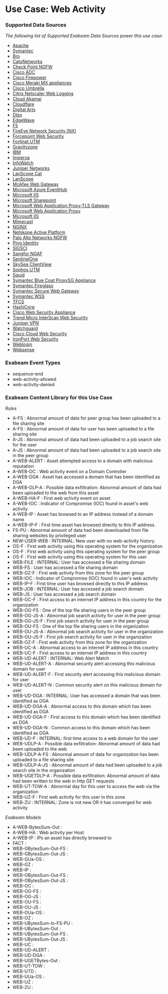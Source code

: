 Use Case: Web Activity
======================

### Supported Data Sources

_The following list of Supported Exabeam Data Sources power this use case:_

* [Apache](datasource_apache_apache.md)
* [Symantec](datasource_blue_coat_proxysg_appliance_symantec.md)
* [Bro](datasource_bro_bro.md)
* [CatoNetworks](datasource_catonetworks_catonetworks.md)
* [Check Point NGFW](datasource_check_point_ngfw_check_point_ngfw.md)
* [Cisco ADC](datasource_cisco_adc_cisco_adc.md)
* [Cisco Firepower](datasource_cisco_firepower_cisco_firepower.md)
* [Cisco Meraki MX appliances](datasource_cisco_meraki_mx_appliances_cisco_meraki_mx_appliances.md)
* [Cisco Umbrella](datasource_cisco_umbrella_cisco_umbrella.md)
* [Citrix Netscaler Web Logging](datasource_citrix_netscaler_web_logging_citrix_netscaler_web_logging.md)
* [Cloud Akamai](datasource_cloud_akamai_cloud_akamai.md)
* [Cloudflare](datasource_cloudflare_cloudflare.md)
* [Digital Arts](datasource_digital_arts_digital_arts.md)
* [Dtex](datasource_dtex_dtex.md)
* [EdgeWave](datasource_edgewave_edgewave.md)
* [F5](datasource_f5_f5.md)
* [FireEye Network Security (NX)](datasource_fireeye_network_security_(nx)_fireeye_network_security_(nx).md)
* [Forcepoint Web Security](datasource_forcepoint_web_security_forcepoint_web_security.md)
* [Fortinet UTM](datasource_fortinet_utm_fortinet_utm.md)
* [Gravityzone](datasource_gravityzone_gravityzone.md)
* [IBM](datasource_ibm_security_access_manager_ibm.md)
* [Imperva](datasource_imperva_incapsula_imperva.md)
* [InfoWatch](datasource_infowatch_infowatch.md)
* [Juniper Networks](datasource_juniper_srx_juniper_networks.md)
* [LanScope Cat](datasource_lanscope_cat_lanscope_cat.md)
* [LanScope](datasource_lanscope_lanscope.md)
* [McAfee Web Gateway](datasource_mcafee_web_gateway_mcafee_web_gateway.md)
* [Microsoft Azure EventHub](datasource_microsoft_azure_eventhub_microsoft_azure_eventhub.md)
* [Microsoft IIS](datasource_microsoft_iis_microsoft_iis.md)
* [Microsoft Sharepoint](datasource_microsoft_sharepoint_microsoft_sharepoint.md)
* [Microsoft Web Application Proxy-TLS Gateway](datasource_microsoft_web_application_proxy-tls_gateway_microsoft_web_application_proxy-tls_gateway.md)
* [Microsoft Web Application Proxy](datasource_microsoft_web_application_proxy_microsoft_web_application_proxy.md)
* [Microsoft IIS](datasource_microsoft_microsoft_iis.md)
* [Mimecast](datasource_mimecast_mimecast.md)
* [NGINX](datasource_nginx_nginx.md)
* [Netskope Active Platform](datasource_netskope_active_platform_netskope_active_platform.md)
* [Palo Alto Networks NGFW](datasource_palo_alto_networks_ngfw_palo_alto_networks_ngfw.md)
* [Ping Identity](datasource_ping_identity_ping_identity.md)
* [SIGSCI](datasource_sigsci_sigsci.md)
* [Sangfor NGAF](datasource_sangfor_ngaf_sangfor_ngaf.md)
* [SentinelOne](datasource_sentinelone_sentinelone.md)
* [SkySea ClientView](datasource_skysea_clientview_skysea_clientview.md)
* [Sophos UTM](datasource_sophos_utm_sophos_utm.md)
* [Squid](datasource_squid_squid.md)
* [Symantec Blue Coat ProxySG Appliance](datasource_symantec_blue_coat_proxysg_appliance_symantec_blue_coat_proxysg_appliance.md)
* [Symantec Fireglass](datasource_symantec_fireglass_symantec_fireglass.md)
* [Symantec Secure Web Gateway](datasource_symantec_secure_web_gateway_symantec_secure_web_gateway.md)
* [Symantec WSS](datasource_symantec_wss_symantec_wss.md)
* [TFCS](datasource_tfcs_tfcs.md)
* [HashiCorp](datasource_terraform_hashicorp.md)
* [Cisco Web Security Appliance](datasource_threat_cisco_web_security_appliance.md)
* [Trend Micro InterScan Web Security](datasource_trend_micro_interscan_web_security_trend_micro_interscan_web_security.md)
* [Juniper VPN](datasource_vpn_juniper_vpn.md)
* [Watchguard](datasource_watchguard_watchguard.md)
* [Cisco Cloud Web Security](datasource_web_proxy_cisco_cloud_web_security.md)
* [IronPort Web Security](datasource_web_proxy_ironport_web_security.md)
* [Weblogin](datasource_weblogin_weblogin.md)
* [Websense](datasource_websense_websense.md)


### Exabeam Event Types

- sequence-end
- web-activity-allowed
- web-activity-denied
### Exabeam Content Library for this Use Case


_Rules_
- A-FS : Abnormal amount of data for peer group has been uploaded to a file sharing site
- A-FS : Abnormal amount of data for user has been uploaded to a file sharing site
- A-JS : Abnormal amount of data had been uploaded to a job search site for the user
- A-JS : Abnormal amount of data had been uploaded to a job search site in the peer group
- A-WEB-ALERT : Asset attempted access to a domain with malicious reputation
- A-WEB-DC : Web activity event on a Domain Controller
- A-WEB-DGA : Asset has accessed a domain that has been identified as DGA
- A-WEB-DLP-A : Possible data exfiltration: Abnormal amount of data had been uploaded to the web from this asset
- A-WEB-HA-F : First web activity event on asset
- A-WEB-IOC : Indicator of Compromise (IOC) found in asset's web activity
- A-WEB-IP : Asset has browsed to an IP address instead of a domain name
- A-WEB-IP-F : First time asset has browsed directly to this IP address.
- FS-PU : Abnormal amount of data had been downloaded from file sharing websites by privileged user
- NEW-USER-WEB : INTERNAL: New user with no web-activity history.
- OS-F : First web activity using this operating system for the organization
- OS-F : First web activity using this operating system for the peer group
- OS-F : First web activity using this operating system for this user
- WEB-FILE : INTERNAL: User has accessed a file sharing domain
- WEB-FS : User has accessed a file sharing domain
- WEB-GZ-F : First web activity from this zone for the peer group
- WEB-IOC : Indicator of Compromise (IOC) found in user's web activity
- WEB-IP-F : First time user has browsed directly to this IP address
- WEB-JOB : INTERNAL: User has accessed a job search domain
- WEB-JS : User has accessed a job search domain
- WEB-OC-F : First access to an internet IP address in this country for the organization
- WEB-OG-FS : One of the top file sharing users in the peer group
- WEB-OG-JS-A : Abnormal job search activity for user in the peer group
- WEB-OG-JS-F : First job search activity for user in the peer group
- WEB-OU-FS : One of the top file sharing users in the organization
- WEB-OU-JS-A : Abnormal job search activity for user in the organization
- WEB-OU-JS-F : First job search activity for user in the organization
- WEB-OZ-F : First web activity from this zone for the organization
- WEB-UC-A : Abnormal access to an internet IP address in this country
- WEB-UC-F : First access to an internet IP address in this country
- WEB-UD-ALERT : INTERNAL: Web Alert Match
- WEB-UD-ALERT-A : Abnormal security alert accessing this malicious domain for user
- WEB-UD-ALERT-F : First security alert accessing this malicious domain for user
- WEB-UD-ALERT-N : Common security alert on this malicious domain for user
- WEB-UD-DGA : INTERNAL: User has accessed a domain that was been identified as DGA
- WEB-UD-DGA-A : Abnormal access to this domain which has been identified as DGA
- WEB-UD-DGA-F : First access to this domain which has been identified as DGA
- WEB-UD-DGA-N : Common access to this domain which has been identified as DGA
- WEB-UD-F : INTERNAL: first time access to a web domain for the user
- WEB-UDLP-A : Possible data exfiltration: Abnormal amount of data had been uploaded to the web
- WEB-UDLP-A-FS : Abnormal amount of data for organization has been uploaded to a file sharing site
- WEB-UDLP-A-JS : Abnormal amount of data had been uploaded to a job search site in the organization
- WEB-UGETDLP-A : Possible data exfiltration: Abnormal amount of data had been written to the web in http GET requests
- WEB-UT-TOW-A : Abnormal day for this user to access the web via the organization
- WEB-UZ-F : First web activity for this user in this zone
- WEB-ZU : INTERNAL: Zone is not new OR it has converged for web activity


_Exabeam Models_
- A-WEB-BytesSum-Out : 
- A-WEB-HA : Web activity per Host
- A-WEB-IP : IPs an asset has directly browsed to
- FACT : 
- WEB-GBytesSum-Out-FS : 
- WEB-GBytesSum-Out-JS : 
- WEB-GUa-OS : 
- WEB-GZ : 
- WEB-IP : 
- WEB-OBytesSum-Out-FS : 
- WEB-OBytesSum-Out-JS : 
- WEB-OC : 
- WEB-OG-FS : 
- WEB-OG-JS : 
- WEB-OU-FS : 
- WEB-OU-JS : 
- WEB-OUa-OS : 
- WEB-OZ : 
- WEB-UBytesSum-In-FS-PU : 
- WEB-UBytesSum-Out : 
- WEB-UBytesSum-Out-FS : 
- WEB-UBytesSum-Out-JS : 
- WEB-UC : 
- WEB-UD-ALERT : 
- WEB-UD-DGA : 
- WEB-UGETBytes-Out : 
- WEB-UT-TOW : 
- WEB-UTD : 
- WEB-UUa-OS : 
- WEB-UZ : 
- WEB-ZU : 

